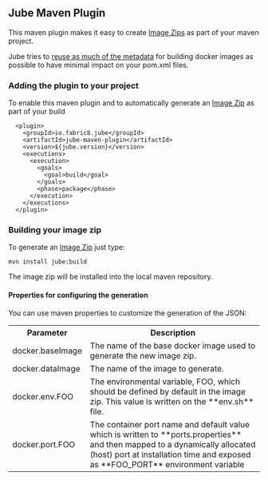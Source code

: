 ## Jube Maven Plugin

This maven plugin makes it easy to create [Image Zips](imageZips.html) as part of your maven project. 

Jube tries to [reuse as much of the metadata](goals.html) for building docker images as possible to have minimal impact on your pom.xml files.

### Adding the plugin to your project

To enable this maven plugin and to automatically generate an [Image Zip](imageZips.html) as part of your build

      <plugin>
        <groupId>io.fabric8.jube</groupId>
        <artifactId>jube-maven-plugin</artifactId>
        <version>${jube.version}</version>
        <executions>
          <execution>
            <goals>
              <goal>build</goal>
            </goals>
            <phase>package</phase>
          </execution>
        </executions>
      </plugin>

### Building your image zip

To generate an [Image Zip](imageZips.html) just type:

    mvn install jube:build

The image zip will be installed into the local maven repository.

#### Properties for configuring the generation

You can use maven properties to customize the generation of the JSON:

<table class="table table-striped">
<tr>
<th>Parameter</th>
<th>Description</th>
</tr>
<tr>
<td>docker.baseImage</td>
<td>The name of the base docker image used to generate the new image zip.</td>
</tr>
<tr>
<td>docker.dataImage</td>
<td>The name of the image to generate.</td>
</tr>
<tr>
<td>docker.env.FOO</td>
<td>The environmental variable, FOO, which should be defined by default in the image zip. This value is written on the  **env.sh** file.</td>
</tr>
<tr>
<td>docker.port.FOO</td>
<td>The container port name and default value which is written to **ports.properties** and then mapped to a dynamically allocated (host) port at installation time and exposed as **FOO_PORT** environment variable
</tr>
</table>

